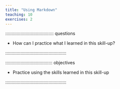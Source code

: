 ```yaml
---
title: "Using Markdown"
teaching: 10
exercises: 2
---
```


:::::::::::::::::::::::::::::::::::::: questions 

- How can I practice what I learned in this skill-up?

::::::::::::::::::::::::::::::::::::::::::::::::

::::::::::::::::::::::::::::::::::::: objectives

- Practice using the skills learned in this skill-up

::::::::::::::::::::::::::::::::::::::::::::::::

<!--- outline 
Optional Homework: Make your own copy of the text repo and practice.
Alt optional Homework: Practice making a contribution on one  of the help wanted issues (can tag Sarah to review if you'd like)
-->